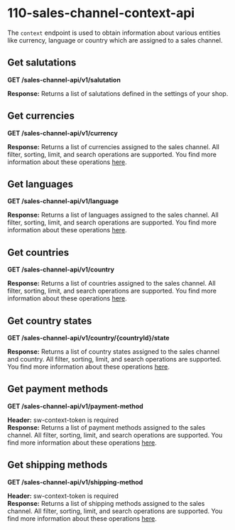 # 110-sales-channel-context-api

The `context` endpoint is used to obtain information about various entities like currency, language or country which are assigned to a sales channel.

## Get salutations

**GET /sales-channel-api/v1/salutation**

**Response:** Returns a list of salutations defined in the settings of your shop.

## Get currencies

**GET /sales-channel-api/v1/currency**

**Response:** Returns a list of currencies assigned to the sales channel. All filter, sorting, limit, and search operations are supported. You find more information about these operations [here](../60-references-internals/10-core/130-dal.md).

## Get languages

**GET /sales-channel-api/v1/language**

**Response:** Returns a list of languages assigned to the sales channel. All filter, sorting, limit, and search operations are supported. You find more information about these operations [here](../60-references-internals/10-core/130-dal.md).

## Get countries

**GET /sales-channel-api/v1/country**

**Response:** Returns a list of countries assigned to the sales channel. All filter, sorting, limit, and search operations are supported. You find more information about these operations [here](../60-references-internals/10-core/130-dal.md).

## Get country states

**GET /sales-channel-api/v1/country/{countryId}/state**

**Response:** Returns a list of country states assigned to the sales channel and country. All filter, sorting, limit, and search operations are supported. You find more information about these operations [here](../60-references-internals/10-core/130-dal.md).

## Get payment methods

**GET /sales-channel-api/v1/payment-method**

**Header:** sw-context-token is required  
**Response:** Returns a list of payment methods assigned to the sales channel. All filter, sorting, limit, and search operations are supported. You find more information about these operations [here](../60-references-internals/10-core/130-dal.md).

## Get shipping methods

**GET /sales-channel-api/v1/shipping-method**

**Header:** sw-context-token is required  
**Response:** Returns a list of shipping methods assigned to the sales channel. All filter, sorting, limit, and search operations are supported. You find more information about these operations [here](../60-references-internals/10-core/130-dal.md).

